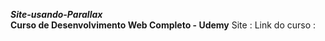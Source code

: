 ***Site-usando-Parallax***<br>
**Curso de Desenvolvimento Web Completo - Udemy**
Site : 
Link do curso :
